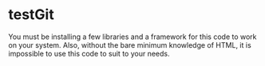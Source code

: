 # testGit
You must be installing a few libraries and a framework for this code to work on your system. 
Also, without the bare minimum knowledge of HTML, it is impossible to use this code to suit to your needs. 
